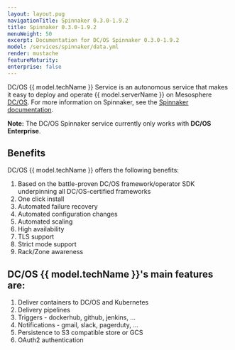 ```yaml
---
layout: layout.pug
navigationTitle: Spinnaker 0.3.0-1.9.2
title: Spinnaker 0.3.0-1.9.2
menuWeight: 50
excerpt: Documentation for DC/OS Spinnaker 0.3.0-1.9.2
model: /services/spinnaker/data.yml
render: mustache
featureMaturity:
enterprise: false
---
```


DC/OS {{ model.techName }} Service is an autonomous service that makes it easy to deploy and operate {{ model.serverName }} on Mesosphere [DC/OS](https://mesosphere.com/product/). For more information on Spinnaker, see the [Spinnaker documentation](https://github.com/spinnaker/spinnaker).

**Note:** The DC/OS Spinnaker service currently only works with **DC/OS Enterprise**.

## Benefits
DC/OS {{ model.techName }} offers the following benefits:
1. Based on the battle-proven DC/OS framework/operator SDK underpinning all DC/OS-certified frameworks
2. One click install
3. Automated failure recovery
4. Automated configuration changes
5. Automated scaling
6. High availability
7. TLS support
8. Strict mode support
9. Rack/Zone awareness

## DC/OS {{ model.techName }}'s main features are:
1. Deliver containers to DC/OS and Kubernetes
2. Delivery pipelines
3. Triggers - dockerhub, github, jenkins, ...
4. Notifications - gmail, slack, pagerduty, ...
5. Persistence to S3 compatible store or GCS
6. OAuth2 authentication
